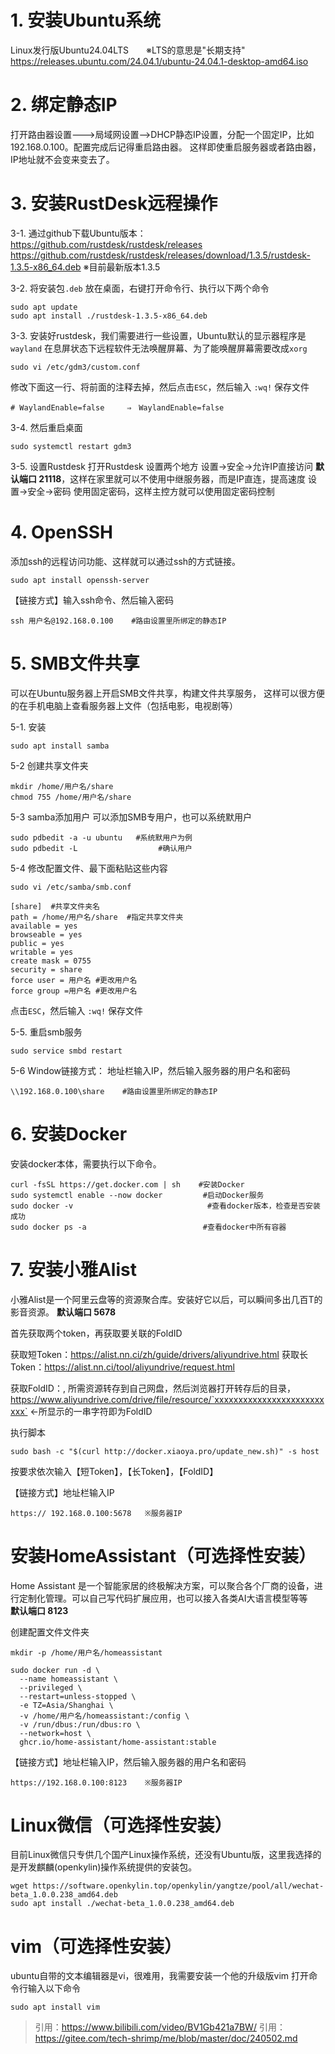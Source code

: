 # 1. 安装Ubuntu系统
Linux发行版Ubuntu24.04LTS　　※LTS的意思是"长期支持"
https://releases.ubuntu.com/24.04.1/ubuntu-24.04.1-desktop-amd64.iso


# 2. 绑定静态IP
打开路由器设置--->局域网设置-->DHCP静态IP设置，分配一个固定IP，比如192.168.0.100。配置完成后记得重启路由器。
这样即使重启服务器或者路由器，IP地址就不会变来变去了。 


# 3. 安装RustDesk远程操作
3-1. 通过github下载Ubuntu版本：https://github.com/rustdesk/rustdesk/releases
https://github.com/rustdesk/rustdesk/releases/download/1.3.5/rustdesk-1.3.5-x86_64.deb       ※目前最新版本1.3.5

3-2. 将安装包`.deb` 放在桌面，右键打开命令行、执行以下两个命令
```
sudo apt update
sudo apt install ./rustdesk-1.3.5-x86_64.deb
```

3-3. 安装好rustdesk，我们需要进行一些设置，Ubuntu默认的显示器程序是`wayland`
在息屏状态下远程软件无法唤醒屏幕、为了能唤醒屏幕需要改成`xorg`
```
sudo vi /etc/gdm3/custom.conf
```
修改下面这一行、将前面的注释去掉，然后点击`ESC`，然后输入 `:wq!` 保存文件
```
# WaylandEnable=false     ⇒　WaylandEnable=false
```

3-4. 然后重启桌面
```
sudo systemctl restart gdm3
```

3-5. 设置Rustdesk
打开Rustdesk 设置两个地方
设置->安全->允许IP直接访问 **默认端口 21118**，这样在家里就可以不使用中继服务器，而是IP直连，提高速度
设置->安全->密码 使用固定密码，这样主控方就可以使用固定密码控制




# 4. OpenSSH
添加ssh的远程访问功能、这样就可以通过ssh的方式链接。
```
sudo apt install openssh-server
```

【链接方式】输入ssh命令、然后输入密码
```
ssh 用户名@192.168.0.100    #路由设置里所绑定的静态IP
```



# 5. SMB文件共享
可以在Ubuntu服务器上开启SMB文件共享，构建文件共享服务，
这样可以很方便的在手机电脑上查看服务器上文件（包括电影，电视剧等）

5-1. 安装
```
sudo apt install samba
```

5-2 创建共享文件夹
```
mkdir /home/用户名/share
chmod 755 /home/用户名/share
```

5-3 samba添加用户
可以添加SMB专用户，也可以系统默用户
```
sudo pdbedit -a -u ubuntu   #系统默用户为例
sudo pdbedit -L                  #确认用户
```

5-4 修改配置文件、最下面粘贴这些内容
```
sudo vi /etc/samba/smb.conf
```

```
[share]  #共享文件夹名
path = /home/用户名/share  #指定共享文件夹
available = yes
browseable = yes
public = yes
writable = yes
create mask = 0755
security = share
force user = 用户名 #更改用户名
force group =用户名 #更改用户名
```
点击`ESC`，然后输入 `:wq!` 保存文件


5-5.  重启smb服务
```
sudo service smbd restart
```

5-6 Window链接方式：
地址栏输入IP，然后输入服务器的用户名和密码
```
\\192.168.0.100\share    #路由设置里所绑定的静态IP
```




# 6. 安装Docker
安装docker本体，需要执行以下命令。
```
curl -fsSL https://get.docker.com | sh    #安装Docker
sudo systemctl enable --now docker         #启动Docker服务
sudo docker -v                              #查看docker版本，检查是否安装成功
sudo docker ps -a                          #查看docker中所有容器
```



# 7. 安装小雅Alist
小雅Alist是一个阿里云盘等的资源聚合库。安装好它以后，可以瞬间多出几百T的影音资源。
**默认端口 5678** 

首先获取两个token，再获取要关联的FoldID

获取短Token：https://alist.nn.ci/zh/guide/drivers/aliyundrive.html
获取长Token：https://alist.nn.ci/tool/aliyundrive/request.html

获取FoldID：, 所需资源转存到自己网盘，然后浏览器打开转存后的目录，https://www.aliyundrive.com/drive/file/resource/`xxxxxxxxxxxxxxxxxxxxxxxxxx`  ←所显示的一串字符即为FoldID

执行脚本
```
sudo bash -c "$(curl http://docker.xiaoya.pro/update_new.sh)" -s host
```
按要求依次输入【短Token】，【长Token】，【FoldID】


【链接方式】地址栏输入IP
```
https:// 192.168.0.100:5678   ※服务器IP
```





# 安装HomeAssistant（可选择性安装）
Home Assistant 是一个智能家居的终极解决方案，可以聚合各个厂商的设备，进行定制化管理。可以自己写代码扩展应用，也可以接入各类AI大语言模型等等  
**默认端口 8123**

创建配置文件文件夹
```
mkdir -p /home/用户名/homeassistant

sudo docker run -d \
  --name homeassistant \
  --privileged \
  --restart=unless-stopped \
  -e TZ=Asia/Shanghai \
  -v /home/用户名/homeassistant:/config \
  -v /run/dbus:/run/dbus:ro \
  --network=host \
  ghcr.io/home-assistant/home-assistant:stable
```
【链接方式】地址栏输入IP，然后输入服务器的用户名和密码
```
https://192.168.0.100:8123    ※服务器IP
```



# Linux微信（可选择性安装）
目前Linux微信只专供几个国产Linux操作系统，还没有Ubuntu版，这里我选择的是开发麒麟(openkylin)操作系统提供的安装包。
```
wget https://software.openkylin.top/openkylin/yangtze/pool/all/wechat-beta_1.0.0.238_amd64.deb
sudo apt install ./wechat-beta_1.0.0.238_amd64.deb
```


# vim（可选择性安装）
ubuntu自带的文本编辑器是vi，很难用，我需要安装一个他的升级版vim
打开命令行输入以下命令
```
sudo apt install vim
```



> 引用：https://www.bilibili.com/video/BV1Gb421a7BW/
> 引用：https://gitee.com/tech-shrimp/me/blob/master/doc/240502.md


